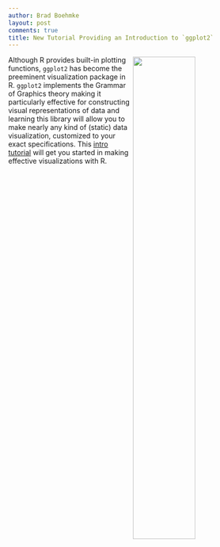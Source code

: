 ```yaml
---
author: Brad Boehmke
layout: post
comments: true
title: New Tutorial Providing an Introduction to `ggplot2`
---
```


<img src="http://bradleyboehmke.github.io/public/images/tufte/unnamed-chunk-1-1.png"  style="float:right; margin: 2px 0px 0px 2px; width: 50%; height: 50%;" />

Although R provides built-in plotting functions, `ggplot2` has become the preeminent visualization package in R. `ggplot2` implements the Grammar of Graphics theory making it particularly effective for constructing visual representations of data and learning this library will allow you to make nearly any kind of (static) data visualization, customized to your exact specifications. This [intro tutorial](https://afit-r.github.io/ggplot_intro) will get you started in making effective visualizations with R.
